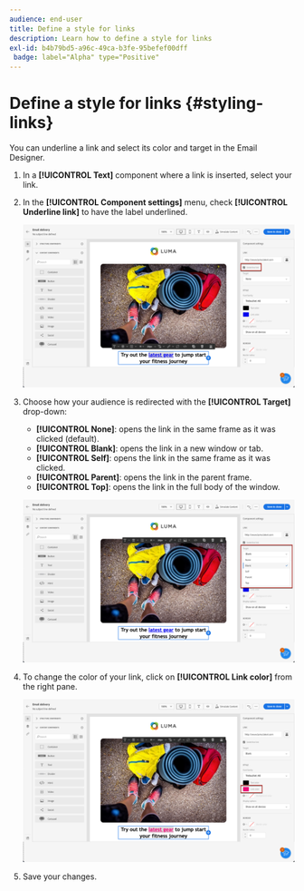 ```yaml
---
audience: end-user
title: Define a style for links
description: Learn how to define a style for links
exl-id: b4b79bd5-a96c-49ca-b3fe-95befef00dff
 badge: label="Alpha" type="Positive"
---
```


# Define a style for links {#styling-links}

You can underline a link and select its color and target in the Email Designer.

1. In a **[!UICONTROL Text]** component where a link is inserted, select your link.

1. In the **[!UICONTROL Component settings]** menu, check **[!UICONTROL Underline link]** to have the label underlined.

   ![](assets/link_1.png)

1. Choose how your audience is redirected with the **[!UICONTROL Target]** drop-down:

    * **[!UICONTROL None]**: opens the link in the same frame as it was clicked (default).
    * **[!UICONTROL Blank]**: opens the link in a new window or tab.
    * **[!UICONTROL Self]**: opens the link in the same frame as it was clicked.
    * **[!UICONTROL Parent]**: opens the link in the parent frame.
    * **[!UICONTROL Top]**: opens the link in the full body of the window.

   ![](assets/link_2.png)

1. To change the color of your link, click on **[!UICONTROL Link color]** from the right pane.

   ![](assets/link_3.png)

1. Save your changes.
